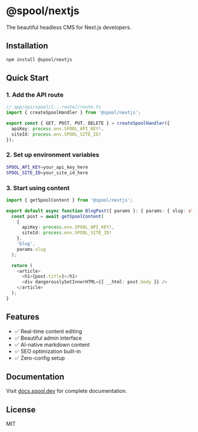 # @spool/nextjs

The beautiful headless CMS for Next.js developers.

## Installation

```bash
npm install @spool/nextjs
```

## Quick Start

### 1. Add the API route

```typescript
// app/api/spool/[...route]/route.ts
import { createSpoolHandler } from '@spool/nextjs';

export const { GET, POST, PUT, DELETE } = createSpoolHandler({
  apiKey: process.env.SPOOL_API_KEY!,
  siteId: process.env.SPOOL_SITE_ID!
});
```

### 2. Set up environment variables

```bash
SPOOL_API_KEY=your_api_key_here
SPOOL_SITE_ID=your_site_id_here
```

### 3. Start using content

```typescript
import { getSpoolContent } from '@spool/nextjs';

export default async function BlogPost({ params }: { params: { slug: string } }) {
  const post = await getSpoolContent(
    {
      apiKey: process.env.SPOOL_API_KEY!,
      siteId: process.env.SPOOL_SITE_ID!
    },
    'blog',
    params.slug
  );

  return (
    <article>
      <h1>{post.title}</h1>
      <div dangerouslySetInnerHTML={{ __html: post.body }} />
    </article>
  );
}
```

## Features

- ✅ Real-time content editing
- ✅ Beautiful admin interface  
- ✅ AI-native markdown content
- ✅ SEO optimization built-in
- ✅ Zero-config setup

## Documentation

Visit [docs.spool.dev](https://docs.spool.dev) for complete documentation.

## License

MIT 